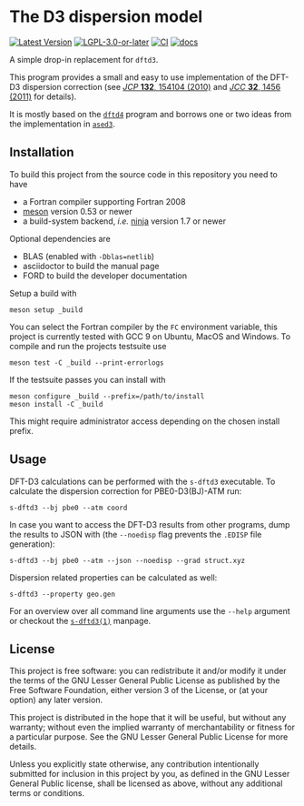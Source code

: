 # The D3 dispersion model

[![Latest Version](https://img.shields.io/github/v/release/awvwgk/simple-dftd3)](https://github.com/awvwgk/simple-dftd3/releases/latest)
[![LGPL-3.0-or-later](https://img.shields.io/github/license/awvwgk/simple-dftd3)](COPYING)
[![CI](https://github.com/awvwgk/simple-dftd3/workflows/CI/badge.svg)](https://github.com/awvwgk/simple-dftd3/actions)
[![docs](https://github.com/awvwgk/simple-dftd3/workflows/docs/badge.svg)](https://awvwgk.github.io/simple-dftd3/)

A simple drop-in replacement for ``dftd3``.

This program provides a small and easy to use implementation of the DFT-D3
dispersion correction
(see [*JCP* **132**, 154104 (2010)](https://dx.doi.org/10.1063/1.3382344)
and [*JCC* **32**, 1456 (2011)](https://dx.doi.org/10.1002/jcc.21759) for details).

It is mostly based on the [`dftd4`](https://github.com/dftd4/dftd4) program and
borrows one or two ideas from the implementation in [`ased3`](https://github.com/ehermes/ased3).


## Installation

To build this project from the source code in this repository you need to have
- a Fortran compiler supporting Fortran 2008
- [meson](https://mesonbuild.com) version 0.53 or newer
- a build-system backend, *i.e.* [ninja](https://ninja-build.org) version 1.7 or newer

Optional dependencies are
- BLAS (enabled with `-Dblas=netlib`)
- asciidoctor to build the manual page
- FORD to build the developer documentation

Setup a build with

```
meson setup _build
```

You can select the Fortran compiler by the `FC` environment variable, this project is currently tested with GCC 9 on Ubuntu, MacOS and Windows.
To compile and run the projects testsuite use

```
meson test -C _build --print-errorlogs
```

If the testsuite passes you can install with

```
meson configure _build --prefix=/path/to/install
meson install -C _build
```

This might require administrator access depending on the chosen install prefix.


## Usage

DFT-D3 calculations can be performed with the ``s-dftd3`` executable.
To calculate the dispersion correction for PBE0-D3(BJ)-ATM run:

```
s-dftd3 --bj pbe0 --atm coord
```

In case you want to access the DFT-D3 results from other programs, dump the results to JSON with
(the ``--noedisp`` flag prevents the ``.EDISP`` file generation):

```
s-dftd3 --bj pbe0 --atm --json --noedisp --grad struct.xyz
```

Dispersion related properties can be calculated as well:

```
s-dftd3 --property geo.gen
```

For an overview over all command line arguments use the ``--help`` argument or checkout the [``s-dftd3(1)``](man/s-dftd3.1.adoc) manpage.


## License

This project is free software: you can redistribute it and/or modify it under
the terms of the GNU Lesser General Public License as published by
the Free Software Foundation, either version 3 of the License, or
(at your option) any later version.

This project is distributed in the hope that it will be useful,
but without any warranty; without even the implied warranty of
merchantability or fitness for a particular purpose.  See the
GNU Lesser General Public License for more details.

Unless you explicitly state otherwise, any contribution intentionally
submitted for inclusion in this project by you, as defined in the
GNU Lesser General Public license, shall be licensed as above, without any
additional terms or conditions.

